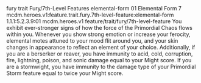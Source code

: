 <ability>
  <metadata>
    <class>fury</class>
    <feature_type>trait</feature_type>
    <file_dpath>Fury/7th-Level Features</file_dpath>
    <item_id>elemental-form</item_id>
    <item_index>01</item_index>
    <item_name>Elemental Form</item_name>
    <level>7</level>
    <scc>mcdm.heroes.v1:feature.trait.fury.7th-level-feature:elemental-form</scc>
    <scdc>1.1.1:5.2.3.9:01</scdc>
    <source>mcdm.heroes.v1</source>
    <type>feature/trait/fury/7th-level-feature</type>
  </metadata>
  <effects>
    <effect type="mundane">You exhibit ever-stronger signs of how the force of the Primordial Chaos flows within you. Whenever you show strong emotion or increase your ferocity, elemental motes attuned to your mood flit around you, and your skin changes in appearance to reflect an element of your choice.
Additionally, if you are a berserker or reaver, you have immunity to acid, cold, corruption, fire, lightning, poison, and sonic damage equal to your Might score. If you are a stormwight, you have immunity to the damage type of your Primordial Storm feature equal to twice your Might score.</effect>
  </effects>
</ability>
